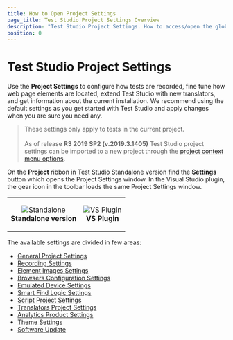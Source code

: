 ```yaml
---
title: How to Open Project Settings
page_title: Test Studio Project Settings Overview
description: "Test Studio Project Settings. How to access/open the global project settings in Test Studio project. recording options, Element find logic order, base url, element images, setting a default browser to run tests against, add reference to external dll. enable/ disable Telerik controls translators "
position: 0
---
```

# Test Studio Project Settings

Use the **Project Settings** to configure how tests are recorded, fine tune how web page elements are located, extend Test Studio with new translators, and get information about the current installation. We recommend using the default settings as you get started with Test Studio and apply changes when you are sure you need any.

> These settings only apply to tests in the current project. </br>
> </br>
> As of release **R3 2019 SP2 (v.2019.3.1405)** Test Studio project settings can be imported to a new project through the <a href="/features/project-explorer/overview#project-context-menu-options" target="_blank">project context menu options</a>.

On the **Project** ribbon in Test Studio Standalone version find the **Settings** button which opens the Project Settings window. In the Visual Studio plugin, the gear icon in the toolbar loads the same Project Settings window.

<table id="no-table" style="border:none;">
<tr style="text-align: center; background-color: transparent; border:none;">
<td>

![Standalone][1]<br>**Standalone version**</td>
<td>

![VS Plugin][2]<br>**VS Plugin**</td>
<tr>
</table>

The available settings are divided in few areas:

- <a href="/features/project-settings/general" target="_blank">General Project Settings</a>
- <a href="/features/project-settings/recording-options" target="_blank">Recording Settings</a>
- <a href="/features/project-settings/element-images" target="_blank">Element Images Settings</a>
- <a href="/features/project-settings/browsers" target="_blank">Browsers Configuration Settings</a>
- <a href="/features/project-settings/emulated-device" target="_blank">Emulated Device Settings</a>
- <a href="/features/project-settings/find-logic" target="_blank">Smart Find Logic Settings</a>
- <a href="/features/project-settings/script-options" target="_blank">Script Project Settings</a>
- <a href="/features/project-settings/translators" target="_blank">Translators Project Settings</a>
- <a href="/features/project-settings/analytics" target="_blank">Analytics Product Settings</a>
- <a href="/features/project-settings/theme" target="_blank">Theme Settings</a>
- <a href="/features/project-settings/updates" target="_blank">Software Update</a>

[1]: /img/features/project-settings/overview/proj-settings-icon.png
[2]: /img/features/project-settings/overview/vs-proj-setting-icons.png